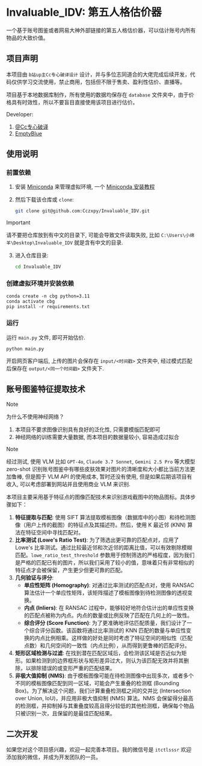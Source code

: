 # Invaluable_IDV: 第五人格估价器

一个基于账号图鉴或者网易大神外部链接的第五人格估价器，可以估计账号内所有物品的大致价值。

## 项目声明

本项目由 `b站up主Cc专心破译设计` 设计，并与多位志同道合的大佬完成后续开发，代码仅供学习交流使用，禁止商用，包括但不限于售卖、盈利性估价、直播等。

项目基于本地数据库制作，所有使用的数据均保存在 `database` 文件夹中，由于价格具有时效性，所以不要盲目直接使用该项目进行估价。

Developer:

1. [@Cc专心破译](https://space.bilibili.com/438331902)
2. [EmptyBlue](www.lyt0112.com)

## 使用说明

### 前置依赖

1. 安装 [Miniconda](https://www.anaconda.com/docs/getting-started/miniconda/main) 来管理虚拟环境, 一个 [Miniconda 安装教程](https://www.cnblogs.com/jijunhao/p/17235904.html)

2. 然后下载该仓库或 `clone`:

    ```bash
    git clone git@github.com:Cczxpy/Invaluable_IDV.git
    ```
> [!IMPORTANT]
> 请不要把仓库放到有中文的目录下, 可能会导致文件读取失败, 比如 `C:\Users\小绵羊\Desktop\Invaluable_IDV` 就是含有中文的目录.

3. 进入仓库目录:

    ```bash
    cd Invaluable_IDV
    ```

### 创建虚拟环境并安装依赖

```
conda create -n cbg python=3.11
conda activate cbg
pip install -r requirements.txt
```

### 运行

运行 `main.py` 文件, 即可开始估价.

```
python main.py
```

开启网页客户端后, 上传的图片会保存在 `input/<时间戳>` 文件夹中, 经过模式匹配后保存在 `output/<同一个时间戳>` 文件夹下.

## 账号图鉴特征提取技术

> [!NOTE]
> 为什么不使用神经网络？
> 
> 1. 本项目不要求图像识别具有良好的泛化性, 只需要模版匹配即可
> 2. 神经网络的训练需要大量数据, 而本项目的数据量较小, 容易造成过拟合

> [!NOTE]
> 经过测试, 使用 VLM 比如 `GPT-4o`, `Claude 3.7 Sonnet`, `Gemini 2.5 Pro` 等大模型 zero-shot 识别账号图鉴中有哪些皮肤效果对图片的清晰度和大小都比当前方法更加鲁棒, 但是囿于 VLM API 的使用成本, 暂时还没有使用, 但是如果后期该项目有收入, 可以考虑部署到网站并且使用商业 VLM 来识别.

本项目主要采用基于特征点的图像匹配技术来识别游戏截图中的物品图标。具体步骤如下：

1.  **特征提取与匹配**: 使用 SIFT 算法提取模板图像（数据库中的小图）和待检测图像（用户上传的截图）的特征点及其描述符。然后，使用 K 最近邻 (KNN) 算法在特征空间中寻找匹配对。
2.  **比率测试 (Lowe's Ratio Test)**: 为了筛选出更可靠的匹配点对，应用了 Lowe's 比率测试。通过比较最近邻和次近邻的距离比值，可以有效剔除模糊匹配。`lowe_ratio_test_threshold` 参数用于控制筛选的严格程度，因为我们是严格的匹配已有的图片，所以我们采用了较小的值，意味着只有非常相似的特征点才会被保留，产生更少但更可靠的匹配。
3.  **几何验证与评分**:
    *   **单应性矩阵 (Homography)**: 对通过比率测试的匹配点对，使用 RANSAC 算法估计一个单应性矩阵，该矩阵描述了模板图像到待检测图像的透视变换。
    *   **内点 (Inliers)**: 在 RANSAC 过程中，能够较好地符合估计出的单应性变换的匹配点被称为内点。内点的数量或比例反映了匹配在几何上的一致性。
    *   **综合评分 (Score Function)**: 为了更准确地评估匹配质量，我们设计了一个综合评分函数。该函数将通过比率测试的 KNN 匹配的数量与单应性变换的内点比例相乘。这样做的好处是同时考虑了特征空间的相似性（匹配点数）和几何空间的一致性（内点比例），从而得到更鲁棒的匹配评分。
4.  **矩形区域检测与过滤**: 在找到潜在匹配区域后，会检测该区域是否近似为矩形。如果检测到的边界框形状与矩形差异过大，则认为该匹配无效并将其删除，以排除错误的或变形严重的匹配结果。
5.  **非极大值抑制 (NMS)**: 由于模板图像可能在待检测图像中出现多次，或者多个不同的模板图像匹配到同一区域，可能会产生重叠的检测框 (Bounding Box)。为了解决这个问题，我们计算重叠检测框之间的交并比 (Intersection over Union, IoU)，并应用非极大值抑制 (NMS) 算法。NMS 会保留得分最高的检测框，并抑制掉与其重叠度较高且得分较低的其他检测框，确保每个物品只被识别一次，且保留的是最佳匹配结果。

## 二次开发

如果您对这个项目感兴趣，欢迎一起完善本项目。我的微信号是 `itctlsssr` 欢迎添加我的微信，并成为开发团队的一员。
